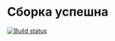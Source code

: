  # Сборка успешна

[![Build status](https://ci.appveyor.com/api/projects/status/ykl2qa5la62fs7bl?svg=true)](https://ci.appveyor.com/project/Dashkapokk92/api-ci-2)